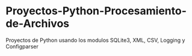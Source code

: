 # Proyectos-Python-Procesamiento-de-Archivos
Proyectos de Python usando los modulos SQLite3, XML, CSV, Logging y Configparser
